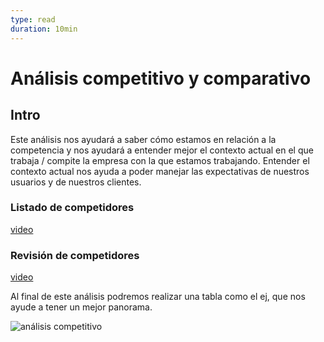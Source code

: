 ```yaml
---
type: read
duration: 10min
---
```


# Análisis competitivo y comparativo

## Intro

Este análisis nos ayudará a saber cómo estamos en relación a la competencia y
nos ayudará a entender mejor el contexto actual en el que trabaja / compite
la empresa con la que estamos trabajando. Entender el contexto actual nos ayuda
a poder manejar las expectativas de nuestros usuarios y de nuestros clientes.

### Listado de competidores

[video](https://laboratoria-1.wistia.com/medias/mlv6jy6lm2)

### Revisión de competidores

[video](https://laboratoria-1.wistia.com/medias/wq71jjy6kb)

Al final de este análisis podremos realizar una tabla como el ej, que nos ayude
a tener un mejor panorama.

![análisis competitivo](https://lh6.googleusercontent.com/yrMUrO_YP0cqeqrAyNVZvU3ardIUVf6xgKuVQjLn0khOPTQL36U7RkbXw2MrViYL3YxDvx1uS95Yurbgor2t84ClTct9_LHWuV49K5pUWu48kNQLmyky-2YybJfU3bYzWhVGNIFrsSg)

